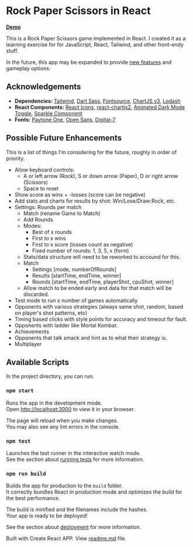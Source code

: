# Rock Paper Scissors in React

**[Demo](https://daveromsey.github.io/rock-paper-scissors/)**

This is a Rock Paper Scissors game implemented in React. I created it as a learning exercise for for JavaScript, React, Tailwind, and other front-endy stuff.

In the future, this app may be expanded to provide [new features](#possible-future-enhancements) and gameplay options.

## Acknowledgements
- **Dependencies:** [Tailwind](https://tailwindcss.com/), [Dart Sass](https://github.com/sass/dart-sass), [Fontsource](https://fontsource.org/), [ChartJS v3](https://www.chartjs.org/docs/latest/), [Lodash](https://lodash.com/)
- **React Components:** [React Icons](https://react-icons.github.io/react-icons/), [react-chartjs2](https://github.com/reactchartjs/react-chartjs-2), [Animated Dark Mode Toggle](https://github.com/JoseRFelix/react-toggle-dark-mode), [Sparkle Component](https://github.com/kmjennison/react-sparkle)
- **Fonts:** [Paytone One](https://fonts.google.com/specimen/Paytone+One#standard-styles), [Open Sans](https://fonts.google.com/specimen/Open+Sans), [Digital-7](https://www.1001fonts.com/digital-7-font.html)


## Possible Future Enhancements

This is a list of things I'm considering for the future, roughly in order of priority.

- Allow keyboard controls:
  - A or left arrow (Rock), S or down arrow (Paper), D or right arrow (Scissors)
  - Space to reset
- Show score as  wins + -losses (score can be negative)
- Add stats and charts for results by shot: Win/Lose/Draw:Rock, etc.
- Settings: Rounds per match
  - Match (rename Game to Match)
  - Add Rounds
  - Modes:
    - Best of x rounds
    - First to x wins
    - First to x score (losses count as negative)
    - Fixed number of rounds: 1, 3, 5, x (form)
  - Stats/data structure will need to be reworked to accound for this.
  - Match
    - Settings [mode, numberOfRounds]
    - Results [startTime, endTime, winner]
    - Rounds [startTime, endTime, playerShot, cpuShot, winner]
  - Allow match to be ended early and data for that match will be discarded.
- Test mode to run x number of games automatically
- Opponents with various strategies (always same shot, random, based on player's shot patterns, etc)
- Timing based clicks with style points for accuracy and timeout for fault.
- Opponents with ladder like Mortal Kombat.
- Achievements
- Opponents that talk smack and hint as to what their strategy is.
- Multiplayer

## Available Scripts

In the project directory, you can run:

### `npm start`

Runs the app in the development mode.\
Open [http://localhost:3000](http://localhost:3000) to view it in your browser.

The page will reload when you make changes.\
You may also see any lint errors in the console.

### `npm test`

Launches the test runner in the interactive watch mode.\
See the section about [running tests](https://facebook.github.io/create-react-app/docs/running-tests) for more information.

### `npm run build`

Builds the app for production to the `build` folder.\
It correctly bundles React in production mode and optimizes the build for the best performance.

The build is minified and the filenames include the hashes.\
Your app is ready to be deployed!

See the section about [deployment](https://facebook.github.io/create-react-app/docs/deployment) for more information.

Built with Create React APP. View [readme.md](create-react-app-readme.md) file.